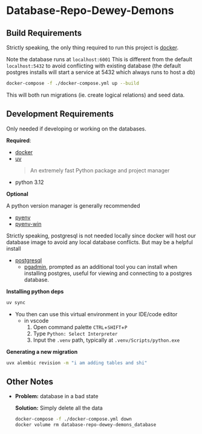 # Database-Repo-Dewey-Demons

## Build Requirements

Strictly speaking, the only thing required to run this project is [docker](https://www.docker.com/).

Note the database runs at `localhost:6001`
This is different from the default `localhost:5432` to avoid conflicting with existing database (the default
postgres installs will start a service at 5432 which always runs to host a db)

```sh
docker-compose -f ./docker-compose.yml up --build
```

This will both run migrations (ie. create logical relations) and seed data.

## Development Requirements

Only needed if developing or working on the databases.

**Required**:
- [docker](https://www.docker.com/)
- [uv](https://github.com/astral-sh/uv)
  > An extremely fast Python package and project manager
- python 3.12

**Optional**

A python version manager is generally recommended
- [pyenv](https://github.com/pyenv/pyenv)
- [pyenv-win](https://github.com/pyenv-win/pyenv-win)

Strictly speaking, postgresql is not needed locally since docker will host our 
database image to avoid any local database conflicts. But may be a helpful 
install
- [postgresql](https://www.postgresql.org/)
  - [pgadmin](https://www.pgadmin.org/), prompted as an additional
    tool you can install when installing postgres, useful for viewing and connecting to a postgres database.

**Installing python deps**
```sh
uv sync
```
* You then can use this virtual environment in your IDE/code editor
  * in vscode
    1. Open command palette `CTRL`+`SHIFT`+`P`
    2. Type `Python: Select Interpreter`
    3. Input the `.venv` path, typically at `.venv/Scripts/python.exe`

**Generating a new migration**
```sh
uvx alembic revision -m "i am adding tables and shi"
```

## Other Notes

- **Problem:** database in a bad state

  **Solution:** Simply delete all the data
  ```sh
  docker-compose -f ./docker-compose.yml down
  docker volume rm database-repo-dewey-demons_database
  ```